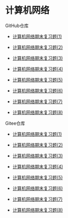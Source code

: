 # 计算机网络



GitHub仓库

+ [计算机网络期末复习题(1)](https://github.com/Jaya0455/njxzc-final-exam-review-material/blob/master/pdf-archive/junior/first-term/cn/cn-review-01.pdf)

+ [计算机网络期末复习题(2)](https://github.com/Jaya0455/njxzc-final-exam-review-material/blob/master/pdf-archive/junior/first-term/cn/cn-review-02.pdf)

+ [计算机网络期末复习题(3)](https://github.com/Jaya0455/njxzc-final-exam-review-material/blob/master/pdf-archive/junior/first-term/cn/cn-review-03.pdf)

+ [计算机网络期末复习题(4)](https://github.com/Jaya0455/njxzc-final-exam-review-material/blob/master/pdf-archive/junior/first-term/cn/cn-review-04.pdf)

+ [计算机网络期末复习题(5)](https://github.com/Jaya0455/njxzc-final-exam-review-material/blob/master/pdf-archive/junior/first-term/cn/cn-review-05.pdf)

+ [计算机网络期末复习题(6)](https://github.com/Jaya0455/njxzc-final-exam-review-material/blob/master/pdf-archive/junior/first-term/cn/cn-review-06.pdf)

+ [计算机网络期末复习题(7)](https://github.com/Jaya0455/njxzc-final-exam-review-material/blob/master/pdf-archive/junior/first-term/cn/cn-review-07.pdf)

+ [计算机网络期末复习题(8)](https://github.com/Jaya0455/njxzc-final-exam-review-material/blob/master/pdf-archive/junior/first-term/cn/cn-review-08.pdf)

Gitee仓库

+ [计算机网络期末复习题(1)](https://gitee.com/gujiakai/njxzc-final-exam-review-material/blob/master/pdf-archive/junior/first-term/cn/cn-review-01.pdf)

+ [计算机网络期末复习题(2)](https://gitee.com/gujiakai/njxzc-final-exam-review-material/blob/master/pdf-archive/junior/first-term/cn/cn-review-02.pdf)

+ [计算机网络期末复习题(3)](https://gitee.com/gujiakai/njxzc-final-exam-review-material/blob/master/pdf-archive/junior/first-term/cn/cn-review-03.pdf)

+ [计算机网络期末复习题(4)](https://gitee.com/gujiakai/njxzc-final-exam-review-material/blob/master/pdf-archive/junior/first-term/cn/cn-review-04.pdf)

+ [计算机网络期末复习题(5)](https://gitee.com/gujiakai/njxzc-final-exam-review-material/blob/master/pdf-archive/junior/first-term/cn/cn-review-05.pdf)

+ [计算机网络期末复习题(6)](https://gitee.com/gujiakai/njxzc-final-exam-review-material/blob/master/pdf-archive/junior/first-term/cn/cn-review-06.pdf)

+ [计算机网络期末复习题(7)](https://gitee.com/gujiakai/njxzc-final-exam-review-material/blob/master/pdf-archive/junior/first-term/cn/cn-review-07.pdf)

+ [计算机网络期末复习题(8)](https://gitee.com/gujiakai/njxzc-final-exam-review-material/blob/master/pdf-archive/junior/first-term/cn/cn-review-08.pdf)